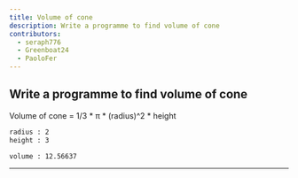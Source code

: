 ```yaml
---
title: Volume of cone
description: Write a programme to find volume of cone
contributors:
  - seraph776
  - Greenboat24
  - PaoloFer
---
```


## Write a programme to find volume of cone

Volume of cone = 1/3 \* π \* (radius)^2 \* height

```txt
radius : 2
height : 3

volume : 12.56637
```

---
